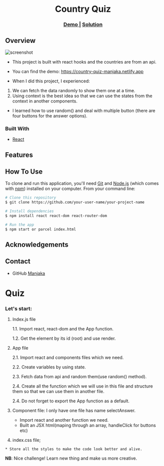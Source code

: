 <h1 align="center">Country Quiz</h1>

<div align="center">
  <h3>
    <a href="https://country-quiz-manjaka.netlify.app">
      Demo
    </a>
    <span> | </span>
    <a href="https://github.com/moro-patana/country-quiz">
      Solution
    </a>
  </h3>
</div>

## Overview
![screenshot](https://iili.io/qk3lPs.png)


- This project is built with react hooks and the countries are from an api.


-   You can find the demo: https://country-quiz-manjaka.netlify.app
-   When I did this project, I experienced:
  1. We can fetch the data randomly to show them one at a time.
  2. Using context is the best idea so that we can use the states from the context in another components.
-   I learned how to use random() and deal with multiple button (there are four buttons for the answer options).


### Built With


-   [React](https://reactjs.org/)

## Features

## How To Use


To clone and run this application, you'll need [Git](https://git-scm.com) and [Node.js](https://nodejs.org/en/download/) (which comes with [npm](http://npmjs.com)) installed on your computer. From your command line:

```bash
# Clone this repository
$ git clone https://github.com/your-user-name/your-project-name

# Install dependencies
$ npm install react react-dom react-router-dom

# Run the app
$ npm start or parcel index.html
```

## Acknowledgements

<!-- This section should list any articles or add-ons/plugins that helps you to complete the project. This is optional but it will help you in the future. For example: -->

## Contact

-   GitHub [Manjaka](https://github.com/moro-patana/country-quiz)

# Quiz
 ### Let's start:
   1. Index.js file

      1.1. Import react, react-dom and the App function.

      1.2. Get the element by its id (root) and use render.

   2. App file

      2.1. Import react and components files which we need.

      2.2. Create variables by using state.

      2.3. Fetch data from api and random them(use random() method).

      2.4. Create all the function which we will use in this file and structure them so that we can use them in another file.

      2.4. Do not forget to export the App function as a default.

  3. Component file:
     I only have one file has name selectAnswer.
      - Import react and another function we need.
      - Built an JSX html(maping through an array, handleClick for buttons etc)

  4. index.css file;

    * Store all the styles to make the code look better and alive.


**NB**: Nice challenge!
Learn new thing and make us more creative.

  

  
